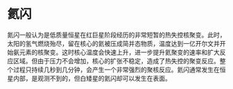 # 氦闪

氮闪一般认为是低质量恒星在红巨星阶段经历的非常短暂的热失控核聚变。此时，太阳的氢气燃烧殆尽，留在核心的氦被压成简并态物质，温度达到一亿开尔文并开始氨元素的核聚变。这时核心温度会快速上升，进一步提升氦聚变的速率和扩大反应区域。但由于压力不会增加，核心的扩张不稳定，造成了热失控的聚变反应。整个过程只持续几秒到几分钟，会产生一个非常强烈的聚核反应。氦闪通常发生在恒星内部，是观测不到的，但白矮星的氦闪却可以发生在表面。
